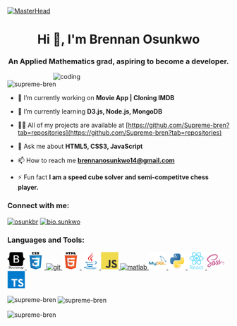 [![MasterHead](https://repository-images.githubusercontent.com/588181932/e36ec678-7984-4cdd-8e4c-a3932772ff8e)](https://rishavchanda.io)
<h1 align="center">Hi 👋, I'm Brennan Osunkwo</h1>
<h3 align="center">An Applied Mathematics grad, aspiring to become a developer.</h3>
<img src="https://user-images.githubusercontent.com/19783675/259906130-5d3c8800-fb00-45d0-b9dd-7eb82f057baf.gif" align="right" width="400" alt="coding" />

<p align="left"> <img src="https://komarev.com/ghpvc/?username=supreme-bren&label=Profile%20views&color=0e75b6&style=flat" alt="supreme-bren" /> </p>

- 🔭 I’m currently working on **Movie App | Cloning IMDB**

- 🌱 I’m currently learning **D3.js, Node.js, MongoDB**

- 👨‍💻 All of my projects are available at [https://github.com/Supreme-bren?tab=repositories](https://github.com/Supreme-bren?tab=repositories)

- 💬 Ask me about **HTML5, CSS3, JavaScript**

- 📫 How to reach me **brennanosunkwo14@gmail.com**

- ⚡ Fun fact **I am a speed cube solver and semi-competitve chess player.**

<h3 align="left">Connect with me:</h3>
<p align="left">
<a href="https://linkedin.com/in/osunkbr" target="blank"><img align="center" src="https://raw.githubusercontent.com/rahuldkjain/github-profile-readme-generator/master/src/images/icons/Social/linked-in-alt.svg" alt="osunkbr" height="30" width="40" /></a>
<a href="https://instagram.com/bio.sunkwo" target="blank"><img align="center" src="https://raw.githubusercontent.com/rahuldkjain/github-profile-readme-generator/master/src/images/icons/Social/instagram.svg" alt="bio.sunkwo" height="30" width="40" /></a>
</p>

<h3 align="left">Languages and Tools:</h3>
<p align="left"> <a href="https://getbootstrap.com" target="_blank" rel="noreferrer"> <img src="https://raw.githubusercontent.com/devicons/devicon/master/icons/bootstrap/bootstrap-plain-wordmark.svg" alt="bootstrap" width="40" height="40"/> </a> <a href="https://www.w3schools.com/css/" target="_blank" rel="noreferrer"> <img src="https://raw.githubusercontent.com/devicons/devicon/master/icons/css3/css3-original-wordmark.svg" alt="css3" width="40" height="40"/> </a> <a href="https://git-scm.com/" target="_blank" rel="noreferrer"> <img src="https://www.vectorlogo.zone/logos/git-scm/git-scm-icon.svg" alt="git" width="40" height="40"/> </a> <a href="https://www.w3.org/html/" target="_blank" rel="noreferrer"> <img src="https://raw.githubusercontent.com/devicons/devicon/master/icons/html5/html5-original-wordmark.svg" alt="html5" width="40" height="40"/> </a> <a href="https://www.java.com" target="_blank" rel="noreferrer"> <img src="https://raw.githubusercontent.com/devicons/devicon/master/icons/java/java-original.svg" alt="java" width="40" height="40"/> </a> <a href="https://developer.mozilla.org/en-US/docs/Web/JavaScript" target="_blank" rel="noreferrer"> <img src="https://raw.githubusercontent.com/devicons/devicon/master/icons/javascript/javascript-original.svg" alt="javascript" width="40" height="40"/> </a> <a href="https://www.mathworks.com/" target="_blank" rel="noreferrer"> <img src="https://upload.wikimedia.org/wikipedia/commons/2/21/Matlab_Logo.png" alt="matlab" width="40" height="40"/> </a> <a href="https://www.mysql.com/" target="_blank" rel="noreferrer"> <img src="https://raw.githubusercontent.com/devicons/devicon/master/icons/mysql/mysql-original-wordmark.svg" alt="mysql" width="40" height="40"/> </a> <a href="https://www.python.org" target="_blank" rel="noreferrer"> <img src="https://raw.githubusercontent.com/devicons/devicon/master/icons/python/python-original.svg" alt="python" width="40" height="40"/> </a> <a href="https://reactjs.org/" target="_blank" rel="noreferrer"> <img src="https://raw.githubusercontent.com/devicons/devicon/master/icons/react/react-original-wordmark.svg" alt="react" width="40" height="40"/> </a> <a href="https://sass-lang.com" target="_blank" rel="noreferrer"> <img src="https://raw.githubusercontent.com/devicons/devicon/master/icons/sass/sass-original.svg" alt="sass" width="40" height="40"/> </a> <a href="https://www.typescriptlang.org/" target="_blank" rel="noreferrer"> <img src="https://raw.githubusercontent.com/devicons/devicon/master/icons/typescript/typescript-original.svg" alt="typescript" width="40" height="40"/> </a> </p>

<p><img align="left" src="https://github-readme-stats.vercel.app/api/top-langs?username=supreme-bren&show_icons=true&locale=en&layout=compact" alt="supreme-bren" /></p>

<p>&nbsp;<img align="center" src="https://github-readme-stats.vercel.app/api?username=supreme-bren&show_icons=true&locale=en" alt="supreme-bren" /></p>

<p><img align="center" src="https://github-readme-streak-stats.herokuapp.com/?user=supreme-bren&" alt="supreme-bren" /></p>
